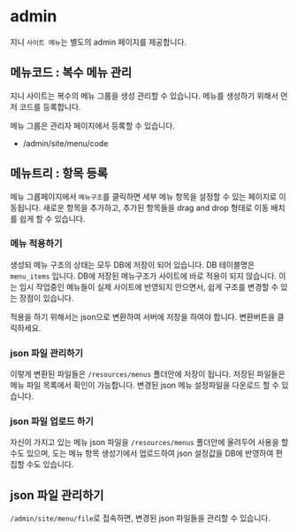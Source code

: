 # admin
지니 `사이트 메뉴`는 별도의 admin 페이지를 제공합니다. 


## 메뉴코드 : 복수 메뉴 관리
지니 사이트는 복수의 메뉴 그룹을 생성 관리할 수 있습니다.
메뉴를 생성하기 위해서 먼저 코드를 등록합니다.

메뉴 그룹은 관리자 페이지에서 등록할 수 있습니다.
* /admin/site/menu/code


## 메뉴트리 : 항목 등록
메뉴 그룹페이지에서 `메뉴구조`를 클릭하면 세부 메뉴 항목을 설정할 수 있는 페이지로 이동됩니다.
새로운 항목을 추가하고, 추가된 항목들을 drag and drop 형태로 이동 배치를 쉽게 할 수 있습니다.


### 메뉴 적용하기
생성되 메뉴 구조의 상태는 모두 DB에 저장이 되어 있습니다. DB 테이블명은 `menu_items` 입니다.
DB에 저장된 메뉴구조가 사이트에 바로 적용이 되지 않습니다. 
이는 임시 작업중인 메뉴들이 실제 사이트에 반영되지 안으면서, 쉽게 구조를 변경할 수 있는 장점이 있습니다.

적용을 하기 위해서는 json으로 변환하여 서버에 저장을 하여야 합니다. 변환버튼을 클릭하세요.

### json 파일 관리하기
이렇게 변환된 파일들은 `/resources/menus` 폴더안에 저장이 됩니다. 저장된 파일들은 메뉴 파일 목록에서
확인이 가능합니다. 변경된 json 메뉴 설정파일을 다운로드 할 수 있습니다.

### json 파일 업로드 하기
자신이 가지고 있는 메뉴 json 파일을 `/resources/menus` 폴더안에 올려두어 사용을 할 수도 있으며,
도는 메뉴 항목 생성기에서 업로드하여 json 설정값을 DB에 반영하여 편집할 수도 있습니다.



## json 파일 관리하기
`/admin/site/menu/file`로 접속하면, 변경된 json 파일들을 관리할 수 있습니다.
